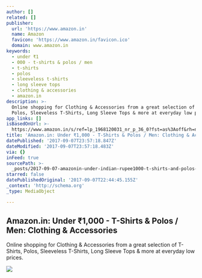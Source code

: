 ```yaml
---
author: []
related: []
publisher:
  url: 'https://www.amazon.in'
  name: Amazon
  favicon: 'https://www.amazon.in/favicon.ico'
  domain: www.amazon.in
keywords:
  - under ₹1
  - 000 - t-shirts & polos / men
  - t-shirts
  - polos
  - sleeveless t-shirts
  - long sleeve tops
  - clothing & accessories
  - amazon.in
description: >-
  Online shopping for Clothing & Accessories from a great selection of T-Shirts,
  Polos, Sleeveless T-Shirts, Long Sleeve Tops & more at everyday low prices.
app_links: []
isBasedOnUrl: >-
  https://www.amazon.in/s/ref=lp_1968120031_nr_p_36_0?fst=as%3Aoff&rh=n%3A1571271031%2Cn%3A%211571272031%2Cn%3A1968024031%2Cn%3A1968120031%2Cp_36%3A4595084031&bbn=1968120031&ie=UTF8&qid=1504824208&rnid=4595083031&_encoding=UTF8&tag=uptime01-21&linkCode=ur2&linkId=66b007567cbfe2a19ac0abc133bc3051&camp=3638&creative=24630
title: 'Amazon.in: Under ₹1,000 - T-Shirts & Polos / Men: Clothing & Accessories'
datePublished: '2017-09-07T23:57:18.847Z'
dateModified: '2017-09-07T23:57:18.483Z'
via: {}
inFeed: true
sourcePath: >-
  _posts/2017-09-07-amazonin-under-indian-rupee1000-t-shirts-and-polos-men-clothing-and.md
starred: false
datePublishedOriginal: '2017-09-07T22:44:45.155Z'
_context: 'http://schema.org'
_type: MediaObject

---
```

<article style=""><h1>Amazon.in: Under ₹1,000 - T-Shirts &amp; Polos / Men: Clothing &amp; Accessories</h1><p>Online shopping for Clothing &amp; Accessories from a great selection of T-Shirts, Polos, Sleeveless T-Shirts, Long Sleeve Tops &amp; more at everyday low prices.</p><img src="https://images-eu.ssl-images-amazon.com/images/I/515f6YiP62L._AC_UL260_SR200,260_.jpg" /></article>